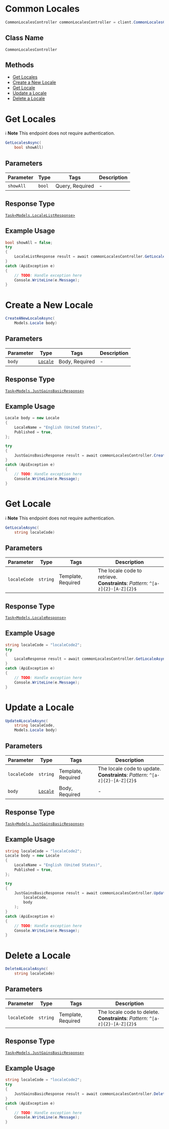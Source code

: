 # Common Locales

```csharp
CommonLocalesController commonLocalesController = client.CommonLocalesController;
```

## Class Name

`CommonLocalesController`

## Methods

* [Get Locales](../../doc/controllers/common-locales.md#get-locales)
* [Create a New Locale](../../doc/controllers/common-locales.md#create-a-new-locale)
* [Get Locale](../../doc/controllers/common-locales.md#get-locale)
* [Update a Locale](../../doc/controllers/common-locales.md#update-a-locale)
* [Delete a Locale](../../doc/controllers/common-locales.md#delete-a-locale)


# Get Locales

:information_source: **Note** This endpoint does not require authentication.

```csharp
GetLocalesAsync(
    bool showAll)
```

## Parameters

| Parameter | Type | Tags | Description |
|  --- | --- | --- | --- |
| `showAll` | `bool` | Query, Required | - |

## Response Type

[`Task<Models.LocaleListResponse>`](../../doc/models/locale-list-response.md)

## Example Usage

```csharp
bool showAll = false;
try
{
    LocaleListResponse result = await commonLocalesController.GetLocalesAsync(showAll);
}
catch (ApiException e)
{
    // TODO: Handle exception here
    Console.WriteLine(e.Message);
}
```


# Create a New Locale

```csharp
CreateANewLocaleAsync(
    Models.Locale body)
```

## Parameters

| Parameter | Type | Tags | Description |
|  --- | --- | --- | --- |
| `body` | [`Locale`](../../doc/models/locale.md) | Body, Required | - |

## Response Type

[`Task<Models.JustGainsBasicResponse>`](../../doc/models/just-gains-basic-response.md)

## Example Usage

```csharp
Locale body = new Locale
{
    LocaleName = "English (United States)",
    Published = true,
};

try
{
    JustGainsBasicResponse result = await commonLocalesController.CreateANewLocaleAsync(body);
}
catch (ApiException e)
{
    // TODO: Handle exception here
    Console.WriteLine(e.Message);
}
```


# Get Locale

:information_source: **Note** This endpoint does not require authentication.

```csharp
GetLocaleAsync(
    string localeCode)
```

## Parameters

| Parameter | Type | Tags | Description |
|  --- | --- | --- | --- |
| `localeCode` | `string` | Template, Required | The locale code to retrieve.<br>**Constraints**: *Pattern*: `^[a-z]{2}-[A-Z]{2}$` |

## Response Type

[`Task<Models.LocaleResponse>`](../../doc/models/locale-response.md)

## Example Usage

```csharp
string localeCode = "localeCode2";
try
{
    LocaleResponse result = await commonLocalesController.GetLocaleAsync(localeCode);
}
catch (ApiException e)
{
    // TODO: Handle exception here
    Console.WriteLine(e.Message);
}
```


# Update a Locale

```csharp
UpdateALocaleAsync(
    string localeCode,
    Models.Locale body)
```

## Parameters

| Parameter | Type | Tags | Description |
|  --- | --- | --- | --- |
| `localeCode` | `string` | Template, Required | The locale code to update.<br>**Constraints**: *Pattern*: `^[a-z]{2}-[A-Z]{2}$` |
| `body` | [`Locale`](../../doc/models/locale.md) | Body, Required | - |

## Response Type

[`Task<Models.JustGainsBasicResponse>`](../../doc/models/just-gains-basic-response.md)

## Example Usage

```csharp
string localeCode = "localeCode2";
Locale body = new Locale
{
    LocaleName = "English (United States)",
    Published = true,
};

try
{
    JustGainsBasicResponse result = await commonLocalesController.UpdateALocaleAsync(
        localeCode,
        body
    );
}
catch (ApiException e)
{
    // TODO: Handle exception here
    Console.WriteLine(e.Message);
}
```


# Delete a Locale

```csharp
DeleteALocaleAsync(
    string localeCode)
```

## Parameters

| Parameter | Type | Tags | Description |
|  --- | --- | --- | --- |
| `localeCode` | `string` | Template, Required | The locale code to delete.<br>**Constraints**: *Pattern*: `^[a-z]{2}-[A-Z]{2}$` |

## Response Type

[`Task<Models.JustGainsBasicResponse>`](../../doc/models/just-gains-basic-response.md)

## Example Usage

```csharp
string localeCode = "localeCode2";
try
{
    JustGainsBasicResponse result = await commonLocalesController.DeleteALocaleAsync(localeCode);
}
catch (ApiException e)
{
    // TODO: Handle exception here
    Console.WriteLine(e.Message);
}
```

